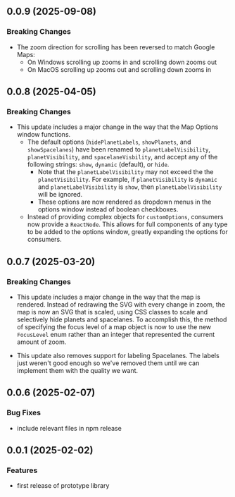 ## 0.0.9 (2025-09-08)

### Breaking Changes

- The zoom direction for scrolling has been reversed to match Google Maps:
  - On Windows scrolling up zooms in and scrolling down zooms out
  - On MacOS scrolling up zooms out and scrolling down zooms in

## 0.0.8 (2025-04-05)

### Breaking Changes

- This update includes a major change in the way that the Map Options window functions.
  - The default options (`hidePlanetLabels`, `showPlanets`, and `showSpacelanes`) have been renamed to `planetLabelVisibility`, `planetVisibility`, and `spacelaneVisbility`, and accept any of the following strings: `show`, `dynamic` (default), or `hide`.
    - Note that the `planetLabelVisibility` may not exceed the the `planetVisibility`. For example, if `planetVisibility` is `dynamic` and `planetLabelVisibility` is `show`, then `planetLabelVisibility` will be ignored.
    - These options are now rendered as dropdown menus in the options window instead of boolean checkboxes.
  - Instead of providing complex objects for `customOptions`, consumers now provide a `ReactNode`. This allows for full components of any type to be added to the options window, greatly expanding the options for consumers.

## 0.0.7 (2025-03-20)

### Breaking Changes

- This update includes a major change in the way that the map is rendered. Instead of redrawing the SVG with every change in zoom, the map is now an SVG that is scaled, using CSS classes to scale and selectively hide planets and spacelanes. To accomplish this, the method of specifying the focus level of a map object is now to use the new `FocusLevel` enum rather than an integer that represented the current amount of zoom.

- This update also removes support for labeling Spacelanes. The labels just weren't good enough so we've removed them until we can implement them with the quality we want.

## 0.0.6 (2025-02-07)

### Bug Fixes

- include relevant files in npm release

## 0.0.1 (2025-02-02)

### Features

- first release of prototype library

